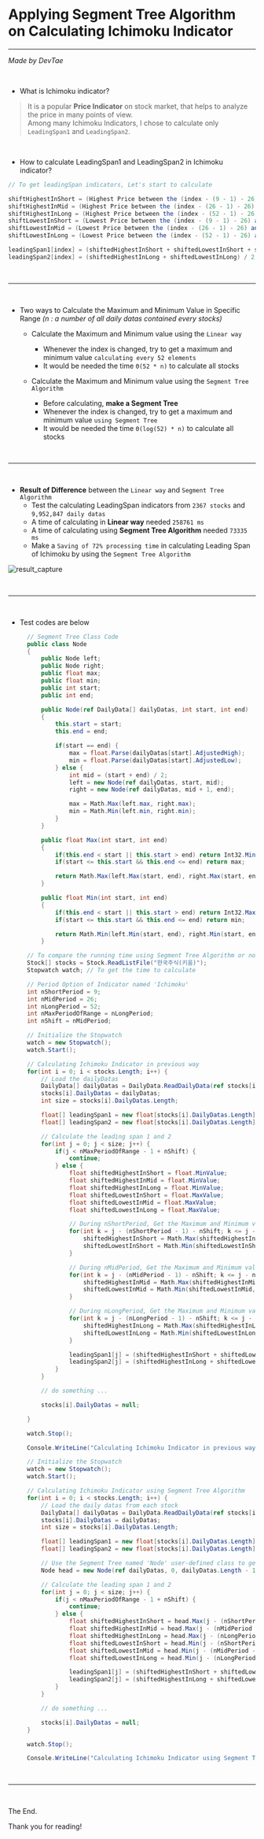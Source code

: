 # Applying Segment Tree Algorithm on Calculating Ichimoku Indicator

-----

*Made by DevTae*

<br/>

- What is Ichimoku indicator?
> It is a popular **Price Indicator** on stock market, that helps to analyze the price in many points of view. <br/>
> Among many Ichimoku Indicators, I chose to calculate only `LeadingSpan1` and `LeadingSpan2`.

<br/>

- How to calculate LeadingSpan1 and LeadingSpan2 in Ichimoku indicator?

```C#
// To get leadingSpan indicators, Let's start to calculate

shiftHighestInShort = (Highest Price between the (index - (9 - 1) - 26) and (index - 26))
shiftHighestInMid = (Highest Price between the (index - (26 - 1) - 26) and (index - 26))
shiftHighestInLong = (Highest Price between the (index - (52 - 1) - 26) and (index - 26))
shiftLowestInShort = (Lowest Price between the (index - (9 - 1) - 26) and (index - 26))
shiftLowestInMid = (Lowest Price between the (index - (26 - 1) - 26) and (index - 26))
shiftLowestInLong = (Lowest Price between the (index - (52 - 1) - 26) and (index - 26))

leadingSpan1[index] = (shiftedHighestInShort + shiftedLowestInShort + shiftedHighestInMid + shiftedLowestInMid) / 4;
leadingSpan2[index] = (shiftedHighestInLong + shiftedLowestInLong) / 2;
```

<br/>

-----

<br/>

- Two ways to Calculate the Maximum and Minimum Value in Specific Range *(n : a number of all daily datas contained every stocks)*

  - Calculate the Maximum and Minimum value using the `Linear way`
    - Whenever the index is changed, try to get a maximum and minimum value `calculating every 52 elements`
    - It would be needed the time `Θ(52 * n)` to calculate all stocks
  
  - Calculate the Maximum and Minimum value using the `Segment Tree Algorithm`
    - Before calculating, **make a Segment Tree**
    - Whenever the index is changed, try to get a maximum and minimum value `using Segment Tree`
    - It would be needed the time `Θ(log(52) * n)` to calculate all stocks

<br/>

-----

<br/>

- **Result of Difference** between the `Linear way` and `Segment Tree Algorithm`
  - Test the calculating LeadingSpan indicators from `2367 stocks` and `9,952,847 daily datas`
  - A time of calculating in **Linear way** needed `258761 ms`
  - A time of calculating using **Segment Tree Algorithm** needed `73335 ms`
  - Make a `Saving of 72% processing time` in calculating Leading Span of Ichimoku by using the `Segment Tree Algorithm`

![result_capture](https://user-images.githubusercontent.com/55177359/222949478-7207a194-ed74-4f76-9d83-62f5a7e43ca6.png)

<br/>

-----

<br/>

- Test codes are below

  ```C#
	// Segment Tree Class Code
	public class Node
	{
		public Node left;
		public Node right;
		public float max;
		public float min;
		public int start;
		public int end;

		public Node(ref DailyData[] dailyDatas, int start, int end)
		{
			this.start = start;
			this.end = end;

			if(start == end) {
				max = float.Parse(dailyDatas[start].AdjustedHigh);
				min = float.Parse(dailyDatas[start].AdjustedLow);
			} else {
				int mid = (start + end) / 2;
				left = new Node(ref dailyDatas, start, mid);
				right = new Node(ref dailyDatas, mid + 1, end);

				max = Math.Max(left.max, right.max);
				min = Math.Min(left.min, right.min);
			}
		}

		public float Max(int start, int end)
		{
			if(this.end < start || this.start > end) return Int32.MinValue;
			if(start <= this.start && this.end <= end) return max;

			return Math.Max(left.Max(start, end), right.Max(start, end));
		}

		public float Min(int start, int end)
		{
			if(this.end < start || this.start > end) return Int32.MaxValue;
			if(start <= this.start && this.end <= end) return min;

			return Math.Min(left.Min(start, end), right.Min(start, end));
		}
  ```


  ```C#  
	// To compare the running time using Segment Tree Algorithm or not
	Stock[] stocks = Stock.ReadListFile("한국주식(키움)");
	Stopwatch watch; // To get the time to calculate

	// Period Option of Indicator named 'Ichimoku'
	int nShortPeriod = 9;
	int nMidPeriod = 26;
	int nLongPeriod = 52;
	int nMaxPeriodOfRange = nLongPeriod;
	int nShift = nMidPeriod;

	// Initialize the Stopwatch
	watch = new Stopwatch();
	watch.Start();

	// Calculating Ichimoku Indicator in previous way
	for(int i = 0; i < stocks.Length; i++) {
		// Load the dailyDatas
		DailyData[] dailyDatas = DailyData.ReadDailyData(ref stocks[i]).dailyDatas;
		stocks[i].DailyDatas = dailyDatas;
		int size = stocks[i].DailyDatas.Length;

		float[] leadingSpan1 = new float[stocks[i].DailyDatas.Length];
		float[] leadingSpan2 = new float[stocks[i].DailyDatas.Length];

		// Calculate the leading span 1 and 2
		for(int j = 0; j < size; j++) {
			if(j < nMaxPeriodOfRange - 1 + nShift) {
				continue;
			} else {
				float shiftedHighestInShort = float.MinValue;
				float shiftedHighestInMid = float.MinValue;
				float shiftedHighestInLong = float.MinValue;
				float shiftedLowestInShort = float.MaxValue;
				float shiftedLowestInMid = float.MaxValue;
				float shiftedLowestInLong = float.MaxValue;

				// During nShortPeriod, Get the Maximum and Minimum value
				for(int k = j - (nShortPeriod - 1) - nShift; k <= j - nShift; k++) {
					shiftedHighestInShort = Math.Max(shiftedHighestInShort, float.Parse(dailyDatas[k].AdjustedHigh));
					shiftedLowestInShort = Math.Min(shiftedLowestInShort, float.Parse(dailyDatas[k].AdjustedLow));
				}

				// During nMidPeriod, Get the Maximum and Minimum value
				for(int k = j - (nMidPeriod - 1) - nShift; k <= j - nShift; k++) {
					shiftedHighestInMid = Math.Max(shiftedHighestInMid, float.Parse(dailyDatas[k].AdjustedHigh));
					shiftedLowestInMid = Math.Min(shiftedLowestInMid, float.Parse(dailyDatas[k].AdjustedLow));
				}

				// During nLongPeriod, Get the Maximum and Minimum value
				for(int k = j - (nLongPeriod - 1) - nShift; k <= j - nShift; k++) {
					shiftedHighestInLong = Math.Max(shiftedHighestInLong, float.Parse(dailyDatas[k].AdjustedHigh));
					shiftedLowestInLong = Math.Min(shiftedLowestInLong, float.Parse(dailyDatas[k].AdjustedLow));
				}

				leadingSpan1[j] = (shiftedHighestInShort + shiftedLowestInShort + shiftedHighestInMid + shiftedLowestInMid) / 4;
				leadingSpan2[j] = (shiftedHighestInLong + shiftedLowestInLong) / 2;
			}
		}

		// do something ...

		stocks[i].DailyDatas = null;

	}

	watch.Stop();

	Console.WriteLine("Calculating Ichimoku Indicator in previous way : " + watch.ElapsedMilliseconds.ToString() + " ms");

	// Initialize the Stopwatch
	watch = new Stopwatch();
	watch.Start();

	// Calculating Ichimoku Indicator using Segment Tree Algorithm
	for(int i = 0; i < stocks.Length; i++) {
		// Load the daily datas from each stock
		DailyData[] dailyDatas = DailyData.ReadDailyData(ref stocks[i]).dailyDatas;
		stocks[i].DailyDatas = dailyDatas;
		int size = stocks[i].DailyDatas.Length;

		float[] leadingSpan1 = new float[stocks[i].DailyDatas.Length];
		float[] leadingSpan2 = new float[stocks[i].DailyDatas.Length];

		// Use the Segment Tree named 'Node' user-defined class to get a maximum, minimum value in specific range
		Node head = new Node(ref dailyDatas, 0, dailyDatas.Length - 1);

		// Calculate the leading span 1 and 2
		for(int j = 0; j < size; j++) {
			if(j < nMaxPeriodOfRange - 1 + nShift) {
				continue;
			} else {
				float shiftedHighestInShort = head.Max(j - (nShortPeriod - 1) - nShift, j - nShift);
				float shiftedHighestInMid = head.Max(j - (nMidPeriod - 1) - nShift, j - nShift);
				float shiftedHighestInLong = head.Max(j - (nLongPeriod - 1) - nShift, j - nShift);
				float shiftedLowestInShort = head.Min(j - (nShortPeriod - 1) - nShift, j - nShift);
				float shiftedLowestInMid = head.Min(j - (nMidPeriod - 1) - nShift, j - nShift);
				float shiftedLowestInLong = head.Min(j - (nLongPeriod - 1) - nShift, j - nShift);

				leadingSpan1[j] = (shiftedHighestInShort + shiftedLowestInShort + shiftedHighestInMid + shiftedLowestInMid) / 4;
				leadingSpan2[j] = (shiftedHighestInLong + shiftedLowestInLong) / 2;
			}
		}

		// do something ...

		stocks[i].DailyDatas = null;
	}

	watch.Stop();

	Console.WriteLine("Calculating Ichimoku Indicator using Segment Tree Algorithm : " + watch.ElapsedMilliseconds.ToString() + " ms");
  ```
  
<br/>

-----

<br/>

The End.

Thank you for reading!
